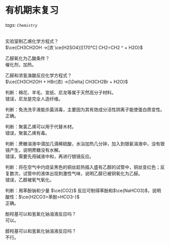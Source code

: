 # 有机期末复习

###### tags: `Chemistry`

实验室制乙烯化学方程式？  
$\ce{CH3CH2OH ->[浓 \ce{H2SO4}][170°C] CH2=CH2 ^ + H2O}$

乙醛氧化为乙酸条件？  
催化剂，加热。

乙醛和浓氢溴酸反应化学方程式？  
$\ce{CH3CH2OH + HBr(浓) ->[\Delta] CH3CH2Br + H2O}$

判断：棉花、羊毛、宣纸、尼龙等属于天然高分子材料。  
错误，尼龙是完全人造纤维。

判断：免洗洗手液能杀菌消毒，主要因为其有效成分活性阴离子能使蛋白质变性。  
正确。

判断：聚氯乙烯可以用于代替木材。  
错误，聚氯乙烯有毒。

判断：蔗糖溶液中滴加几滴稀硫酸，水浴加热几分钟，加入到银氨溶液中，没有银镜产生，说明蔗糖没有水解。  
错误，需要先用碱液中和，再进行银镜反应。

判断：将在空气中灼烧呈黑色的铜丝趁热插入盛有乙醇的试管中，铜丝变红色；反复数次，试管中的液体出现刺激性气味，说明乙醇已被铜氧化为乙醛。  
错误，乙醇被氧气氧化。

判断：用苯酚钠和少量 $\ce{CO2}$ 反应可制得苯酚和$\ce{NaHCO3}$，说明酸性：$\ce{H2CO3>苯酚>HCO3-}$  
正确。

酚羟基可以和氢氧化钠溶液反应吗？  
可以。

醇羟基可以和氢氧化钠溶液反应吗？  
不行。
